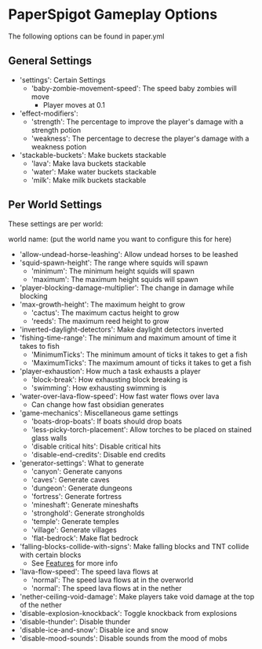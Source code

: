 PaperSpigot Gameplay Options
================================
The following options can be found in paper.yml

## General Settings
- 'settings': Certain Settings
  - 'baby-zombie-movement-speed': The speed baby zombies will move
    - Player moves at 0.1
- 'effect-modifiers':
  - 'strength': The percentage to improve the player's damage with a strength potion
  - 'weakness': The percentage to decrese the player's damage with a weakness potion
- 'stackable-buckets': Make buckets stackable
  - 'lava': Make lava buckets stackable
  - 'water': Make water buckets stackable
  - 'milk': Make milk buckets stackable
  
## Per World Settings
These settings are per world:

world name: (put the world name you want to configure this for here) 
- 'allow-undead-horse-leashing': Allow undead horses to be leashed
- 'squid-spawn-height': The range where squids will spawn
  - 'minimum': The minimum height squids will spawn
  - 'maximum': The maximum height squids will spawn
- 'player-blocking-damage-multiplier': The change in damage while blocking
- 'max-growth-height': The maximum height to grow
  - 'cactus': The maximum cactus height to grow
  - 'reeds': The maximum reed height to grow
- 'inverted-daylight-detectors': Make daylight detectors inverted
- 'fishing-time-range': The minimum and maximum amount of time it takes to fish
  - 'MinimumTicks': The minimum amount of ticks it takes to get a fish
  - 'MaximumTicks': The maximum amount of ticks it takes to get a fish
- 'player-exhaustion': How much a task exhausts a player
  - 'block-break': How exhausting block breaking is
  - 'swimming': How exhausting swimming is
- 'water-over-lava-flow-speed': How fast water flows over lava
  - Can change how fast obsidian generates
- 'game-mechanics': Miscellaneous game settings
  - 'boats-drop-boats': If boats should drop boats
  - 'less-picky-torch-placement': Allow torches to be placed on stained glass walls
  - 'disable critical hits': Disable critical hits
  - 'disable-end-credits': Disable end credits
- 'generator-settings': What to generate
  - 'canyon': Generate canyons
  - 'caves': Generate caves
  - 'dungeon': Generate dungeons
  - 'fortress': Generate fortress
  - 'mineshaft': Generate mineshafts
  - 'stronghold': Generate strongholds
  - 'temple': Generate temples
  - 'village': Generate villages
  - 'flat-bedrock': Make flat bedrock
- 'falling-blocks-collide-with-signs': Make falling blocks and TNT collide with certain blocks
  - See [Features](../index.md#Features) for more info
- 'lava-flow-speed': The speed lava flows at
  - 'normal': The speed lava flows at in the overworld
  - 'normal': The speed lava flows at in the nether
- 'nether-ceiling-void-damage': Make players take void damage at the top of the nether
- 'disable-explosion-knockback': Toggle knockback from explosions
- 'disable-thunder': Disable thunder
- 'disable-ice-and-snow': Disable ice and snow
- 'disable-mood-sounds': Disable sounds from the mood of mobs
